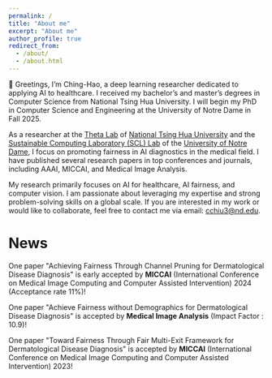 ```yaml
---
permalink: /
title: "About me"
excerpt: "About me"
author_profile: true
redirect_from: 
  - /about/
  - /about.html
---
```

👋 Greetings, I’m Ching-Hao, a deep learning researcher dedicated to applying AI to healthcare. I received my bachelor’s and master’s degrees in Computer Science from National Tsing Hua University. I will begin my PhD in Computer Science and Engineering at the University of Notre Dame in Fall 2025.

As a researcher at the [Theta Lab](http://theta.cs.nthu.edu.tw/) of [National Tsing Hua University](https://nthu-en.site.nthu.edu.tw/) and the [Sustainable Computing Laboratory (SCL) Lab](https://www3.nd.edu/~scl/index.html) of the [University of Notre Dame](https://www.nd.edu/), I focus on promoting fairness in AI diagnostics in the medical field. I have published several research papers in top conferences and journals, including AAAI, MICCAI, and Medical Image Analysis.

My research primarily focuses on AI for healthcare, AI fairness, and computer vision. I am passionate about leveraging my expertise and strong problem-solving skills on a global scale. If you are interested in my work or would like to collaborate, feel free to contact me via email: cchiu3@nd.edu.

News
====== 
One paper "Achieving Fairness Through Channel Pruning for Dermatological Disease Diagnosis" is early accepted by **MICCAI** (International Conference on Medical Image Computing and Computer Assisted Intervention) 2024 (Acceptance rate 11%)!

One paper "Achieve Fairness without Demographics for Dermatological Disease Diagnosis" is accepted by **Medical Image Analysis** (Impact Factor : 10.9)!

One paper "Toward Fairness Through Fair Multi-Exit Framework for Dermatological Disease Diagnosis" is accepted by **MICCAI** (International Conference on Medical Image Computing and Computer Assisted Intervention) 2023!


